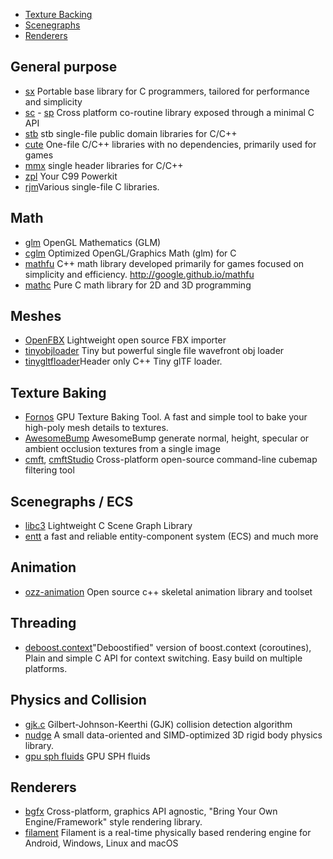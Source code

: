 * [Texture Backing](#texture-baking)
* [Scenegraphs](#scenegraphs-ecs)
* [Renderers](#renderers)

## General purpose

- [sx](https://github.com/septag/sx) Portable base library for C programmers, tailored for performance and simplicity
- [sc](https://github.com/rhoot/sc) - [sp](https://github.com/rhoot/sp) Cross platform co-routine library exposed through a minimal C API
- [stb](https://github.com/nothings/stb) stb single-file public domain libraries for C/C++
- [cute](https://github.com/RandyGaul/cute_headers) One-file C/C++ libraries with no dependencies, primarily used for games 
- [mmx](https://github.com/vurtun/mmx) single header libraries for C/C++ 
- [zpl](https://github.com/zpl-c/zpl) Your C99 Powerkit 
- [rjm](https://github.com/rmitton/rjm)Various single-file C libraries. 

## Math

- [glm](https://github.com/g-truc/glm) OpenGL Mathematics (GLM)
- [cglm](https://github.com/recp/cglm) Optimized OpenGL/Graphics Math (glm) for C
- [mathfu](https://github.com/google/mathfu) C++ math library developed primarily for games focused on simplicity and efficiency. http://google.github.io/mathfu
- [mathc](https://github.com/ferreiradaselva/mathc) Pure C math library for 2D and 3D programming

## Meshes
- [OpenFBX](https://github.com/nem0/OpenFBX) Lightweight open source FBX importer 
- [tinyobjloader](https://github.com/syoyo/tinyobjloader) Tiny but powerful single file wavefront obj loader 
- [tinygltfloader](https://github.com/syoyo/tinygltfloader)Header only C++ Tiny glTF loader. 

## Texture Baking

- [Fornos](https://github.com/caosdoar/Fornos) GPU Texture Baking Tool. A fast and simple tool to bake your high-poly mesh details to textures.
- [AwesomeBump](https://github.com/kmkolasinski/AwesomeBump) AwesomeBump generate normal, height, specular or ambient occlusion textures from a single image
- [cmft](https://github.com/dariomanesku/cmft), [cmftStudio](https://github.com/dariomanesku/cmftStudio) Cross-platform open-source command-line cubemap filtering tool

## Scenegraphs / ECS

- [libc3](https://github.com/buserror/libc3) Lightweight C Scene Graph Library
- [entt](https://github.com/skypjack/entt)  a fast and reliable entity-component system (ECS) and much more

## Animation

- [ozz-animation](https://github.com/guillaumeblanc/ozz-animation) Open source c++ skeletal animation library and toolset

## Threading

- [deboost.context](https://github.com/septag/deboost.context)"Deboostified" version of boost.context (coroutines), Plain and simple C API for context switching. Easy build on multiple platforms.

## Physics and Collision

- [gjk.c](https://github.com/kroitor/gjk.c) Gilbert-Johnson-Keerthi (GJK) collision detection algorithm
- [nudge](https://github.com/rasmusbarr/nudge) A small data-oriented and SIMD-optimized 3D rigid body physics library.
- [gpu sph fluids](https://github.com/erwincoumans/fluids_v3) GPU SPH fluids 

## Renderers

- [bgfx](https://github.com/bkaradzic/bgfx) Cross-platform, graphics API agnostic, "Bring Your Own Engine/Framework" style rendering library.
- [filament](https://github.com/google/filament) Filament is a real-time physically based rendering engine for Android, Windows, Linux and macOS
